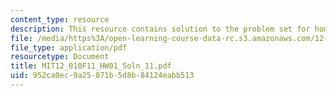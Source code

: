 ```yaml
---
content_type: resource
description: This resource contains solution to the problem set for homework01.
file: /media/https%3A/open-learning-course-data-rc.s3.amazonaws.com/12-010-computational-methods-of-scientific-programming-fall-2011/952ca0ec9a25871b5d8b84124eabb513_MIT12_010F11_HW01_Soln_11.pdf
file_type: application/pdf
resourcetype: Document
title: MIT12_010F11_HW01_Soln_11.pdf
uid: 952ca0ec-9a25-871b-5d8b-84124eabb513
---
```

